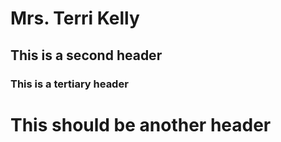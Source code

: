 # Mrs. Terri Kelly
## This is a second header
### This is a tertiary header
# This should be another header
